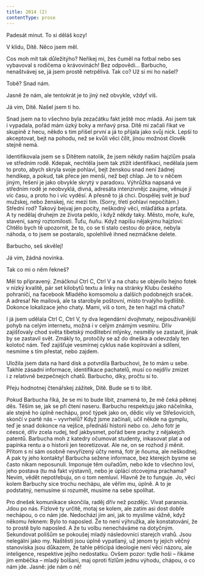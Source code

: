```yaml
---
title: 2014 (2)
contentType: prose
---
```


Padesát minut. To si děláš kozy!

V klidu, Dítě. Něco jsem měl.

Cos moh mít tak důležitýho? Neřikej mi, žes čuměl na fotbal nebo ses vybavoval s rodičema o krávovinách! Bez odpovědi… Barbucho, nenaštvávej se, já jsem prostě netrpělivá. Tak co? Už si mi ho našel?

Tobě? Snad nám.

Jasně že nám, ale tentokrát je to jiný než obvykle, vždyť víš.

Já vim, Dítě. Našel jsem ti ho.

Snad jsem na to všechno byla zezačátku fakt ještě moc mladá. Asi jsem tak i vypadala, pořád mám úzký boky a mrňavý prsa. Dítě mi začali řikat ve skupině z hecu, někdo s tim přišel první a já to přijala jako svůj nick. Lepší to akceptovat, bejt na pohodu, než se kvůli věci čílit, jinou možnost člověk stejně nemá.

Identifikovala jsem se s Dítětem natolik, že jsem někdy našim hajzlům psala ve středním rodě. Kdepak, nechtěla jsem tak ztížit identifikaci, nedělala jsem to proto, abych skryla svoje pohlaví, bejt ženskou snad není žádnej hendikep, a pokud, tak přece jen menší, než bejt chlap. Je to v něčem jiným, řešení je jako obvykle skrytý v paradoxu. Výhrůžka napsaná ve středním rodě je neobvyklá, divná, adresáta intenzivnějc zaujme, věnuje jí víc času, a proto ho i víc vyděsí. A přesně to já chci. Dospělej svět je buď mužskej, nebo ženskej, nic mezi tim. (Sorry, třetí pohlaví nepočítám.) Střední rod? Takový bejvaj jen pocity, neškodný věci, mláďátka a prťata. A ty nedělaj druhejm ze života peklo, i když někdy taky. Město, moře, kuře, stavení, samý roztomilosti. Ťuťu, ňuňu. Když napíšu nějakýmu hajzlovi: Chtělo bych tě upozornit, že to, co se ti stalo cestou do práce, nebyla náhoda, o to jsem se postaralo, spolehlivě ihned nezmáčkne delete.

Barbucho, seš skvělej!

Já vim, žádná novinka.

Tak co mi o něm řekneš?

Měl to připravený. Zmáčknul Ctrl C, Ctrl V a na chatu se objevilo hejno fotek v nízký kvalitě, pár set kilobytů textu a linky na stránky Klubu českého pohraničí, na facebook Mladého komsomolu a dalších podobnejch sraček. A adresa! Ne mailová, ale ta starobyle poštovní, místo trvalýho bydliště. Dokonce lokalizace jeho chaty. Mami, víš o tom, že ten hajzl má chatu?

I já jsem udělala Ctrl C, Ctrl V, ty dva legendární dvojhmaty, nejpoužívanější pohyb na celým internetu, možná i v celým známým vesmíru. Dřív zajišťovaly chod světa tibetský modlitební mlýnky, nesměly se zastavit, jinak by se zastavil svět. Zmákly to, protočily se až do dneška a odevzdaly ten kolotoč nám. Teď zajišťuje vesmírnej cyklus naše kopírování a sdílení, nesmíme s tím přestat, nebo zajdem.

Uložila jsem data na hard disk a potvrdila Barbuchovi, že to mám u sebe. Takhle zásadní informace, identifikace pachatelů, musí co nejdřív zmizet i z relativně bezpečnejch chatů. Barbucho, díky, pročtu si to.

Přeju hodnotnej čtenářskej zážitek, Dítě. Bude se ti to líbit.

Pokud Barbucha říká, že se mi to bude líbit, znamená to, že mě čeká pěknej děs. Těšim se, jak se při čtení naseru. Barbuchu respektuju jako náčelníka, ale stejně ho úplně nechápu, proč týpek jako on, dědic vily ve Střešovicích, skončí v partě nás – vyvrhelů? Když jsme začínali, učil někde na gymplu, teď je snad dokonce na vejšce, přednáší historii nebo co. Jeho fotr je céescé, dřív zcela rudej, teď jakbysmet, pořád bere prachy z nějakejch patentů. Barbucha moh z katedry očumovat studenty, inkasovat plat a od papínka rentu a o historii jen teoretizovat. Ale ne, on se rozhod jí měnit. Přitom s ní sám osobně nevyřízený účty nemá, fotr je ňouma, ale neškodnej. A pak ty jeho kontakty! Barbucha sežene informace, bez kterejch bysme se často nikam neposunuli. Imponuje těm ouřadům, nebo kde to všechno loví, jeho postava (tu má fakt výstavní), nebo je úplácí otcovejma prachama? Nevím, vědět nepotřebuju, on o tom nemluví. Hlavně že to funguje. Jo, věci kolem Barbuchy sice trochu nechápu, ale věřím mu, úplně. A to je podstatný, nemusíme si rozumět, musíme na sebe spolíhat.

Pro dnešek komunikace skončila, raděj dřív než pozdějc. Vivat paranoia. Jdou po nás. Fízlové ty určitě, motaj se kolem, ale zatím asi dost dobře nechápou, o co nám jde. Nedochází jim ani, jak to myslíme vážně, když někomu řeknem: Bylo to naposled. Že to není výhružka, ale konstatování, že to prostě bylo naposled. A že tu volbu nenecháváme na dotyčným. Sekundovat polišům se pokoušej mladý následovníci starejch vrahů. Jsou nelegální jako my. Naštěstí jsou úplně vypatlaný, už jenom ty jejich věčný stanoviska jsou důkazem, že tahle pěticípá ideologie není věcí názoru, ale inteligence, respektive jejího nedostatku. Ovšem pozor: tydle hoši – řikáme jim embéčka – mladý bolšani, maj oproti fízlům jednu výhodu, chápou, o co nám jde. Jasně: jde nám o ně!
